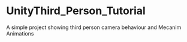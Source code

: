UnityThird_Person_Tutorial
==========================

A simple project  showing third person camera behaviour and Mecanim Animations
